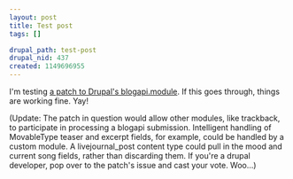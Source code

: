 ```yaml
--- 
layout: post
title: Test post
tags: []

drupal_path: test-post
drupal_nid: 437
created: 1149696955
---
```

I'm testing <a href="http://drupal.org/node/38178">a patch to Drupal's blogapi.module</a>. If this goes through, things are working fine. Yay!

(Update: The patch in question would allow other modules, like trackback, to participate in processing a blogapi submission. Intelligent handling of MovableType teaser and excerpt fields, for example, could be handled by a custom module. A livejournal_post content type could pull in the mood and current song fields, rather than discarding them. If you're a drupal developer, pop over to the patch's issue and cast your vote. Woo...)
